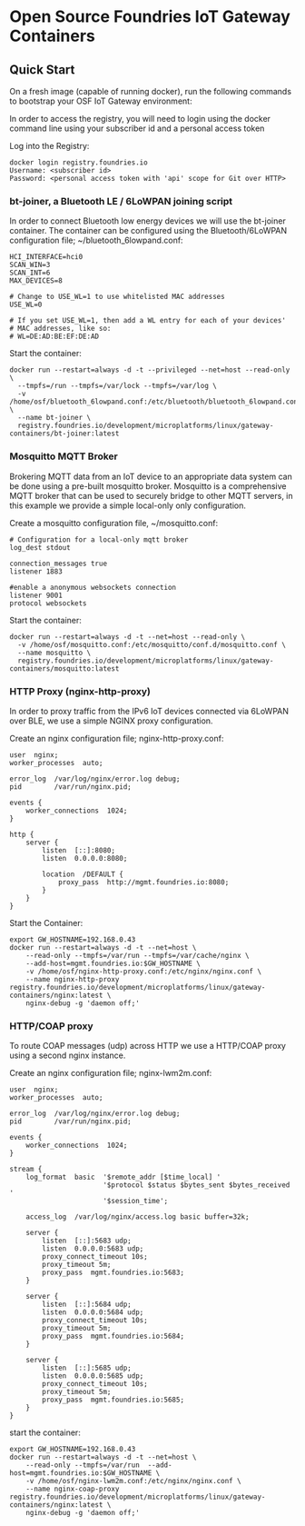 # Open Source Foundries IoT Gateway Containers

## Quick Start

On a fresh image (capable of running docker), run the following commands to bootstrap your OSF IoT Gateway environment:

In order to access the registry, you will need to login using the docker
command line using your subscriber id and a personal access token

Log into the Registry:

```
docker login registry.foundries.io
Username: <subscriber id>
Password: <personal access token with 'api' scope for Git over HTTP>
```

### bt-joiner, a Bluetooth LE / 6LoWPAN joining script

In order to connect Bluetooth low energy devices we will use the bt-joiner
container.  The container can be configured using the Bluetooth/6LoWPAN configuration file; ~/bluetooth_6lowpand.conf:

```
HCI_INTERFACE=hci0
SCAN_WIN=3
SCAN_INT=6
MAX_DEVICES=8

# Change to USE_WL=1 to use whitelisted MAC addresses
USE_WL=0

# If you set USE_WL=1, then add a WL entry for each of your devices'
# MAC addresses, like so:
# WL=DE:AD:BE:EF:DE:AD
```

Start the container:

```
docker run --restart=always -d -t --privileged --net=host --read-only \
  --tmpfs=/run --tmpfs=/var/lock --tmpfs=/var/log \
  -v /home/osf/bluetooth_6lowpand.conf:/etc/bluetooth/bluetooth_6lowpand.conf \
  --name bt-joiner \
  registry.foundries.io/development/microplatforms/linux/gateway-containers/bt-joiner:latest
```

### Mosquitto MQTT Broker

Brokering MQTT data from an IoT device to an appropriate data system can be
done using a pre-built mosquitto broker.  Mosquitto is a comprehensive
MQTT broker that can be used to securely bridge to other MQTT servers,  in
this example we provide a simple local-only only configuration.

Create a mosquitto configuration file, ~/mosquitto.conf:

```
# Configuration for a local-only mqtt broker
log_dest stdout

connection_messages true
listener 1883

#enable a anonymous websockets connection
listener 9001
protocol websockets
```

Start the container:

```
docker run --restart=always -d -t --net=host --read-only \
  -v /home/osf/mosquitto.conf:/etc/mosquitto/conf.d/mosquitto.conf \
  --name mosquitto \
  registry.foundries.io/development/microplatforms/linux/gateway-containers/mosquitto:latest
```

### HTTP Proxy (nginx-http-proxy)

In order to proxy traffic from the IPv6 IoT devices connected via 6LoWPAN
over BLE, we use a simple NGINX proxy configuration.

Create an nginx configuration file; nginx-http-proxy.conf:
```
user  nginx;
worker_processes  auto;

error_log  /var/log/nginx/error.log debug;
pid        /var/run/nginx.pid;

events {
    worker_connections  1024;
}

http {
    server {
        listen  [::]:8080;
        listen  0.0.0.0:8080;

        location  /DEFAULT {
            proxy_pass  http://mgmt.foundries.io:8080;
        }
    }
}
```

Start the Container:

```
export GW_HOSTNAME=192.168.0.43
docker run --restart=always -d -t --net=host \
    --read-only --tmpfs=/var/run --tmpfs=/var/cache/nginx \
    --add-host=mgmt.foundries.io:$GW_HOSTNAME \
    -v /home/osf/nginx-http-proxy.conf:/etc/nginx/nginx.conf \
    --name nginx-http-proxy registry.foundries.io/development/microplatforms/linux/gateway-containers/nginx:latest \
    nginx-debug -g 'daemon off;'
```

### HTTP/COAP proxy

To route COAP messages (udp) across HTTP we use a HTTP/COAP proxy using
a second nginx instance.

Create an nginx configuration file; nginx-lwm2m.conf:
```
user  nginx;
worker_processes  auto;

error_log  /var/log/nginx/error.log debug;
pid        /var/run/nginx.pid;

events {
    worker_connections  1024;
}

stream {
    log_format  basic  '$remote_addr [$time_local] '
                       '$protocol $status $bytes_sent $bytes_received '
                       '$session_time';

    access_log  /var/log/nginx/access.log basic buffer=32k;

    server {
        listen  [::]:5683 udp;
        listen  0.0.0.0:5683 udp;
        proxy_connect_timeout 10s;
        proxy_timeout 5m;
        proxy_pass  mgmt.foundries.io:5683;
    }

    server {
        listen  [::]:5684 udp;
        listen  0.0.0.0:5684 udp;
        proxy_connect_timeout 10s;
        proxy_timeout 5m;
        proxy_pass  mgmt.foundries.io:5684;
    }

    server {
        listen  [::]:5685 udp;
        listen  0.0.0.0:5685 udp;
        proxy_connect_timeout 10s;
        proxy_timeout 5m;
        proxy_pass  mgmt.foundries.io:5685;
    }
}
```

start the container:

```
export GW_HOSTNAME=192.168.0.43
docker run --restart=always -d -t --net=host \
    --read-only --tmpfs=/var/run  --add-host=mgmt.foundries.io:$GW_HOSTNAME \
    -v /home/osf/nginx-lwm2m.conf:/etc/nginx/nginx.conf \
    --name nginx-coap-proxy registry.foundries.io/development/microplatforms/linux/gateway-containers/nginx:latest \
    nginx-debug -g 'daemon off;'
```
